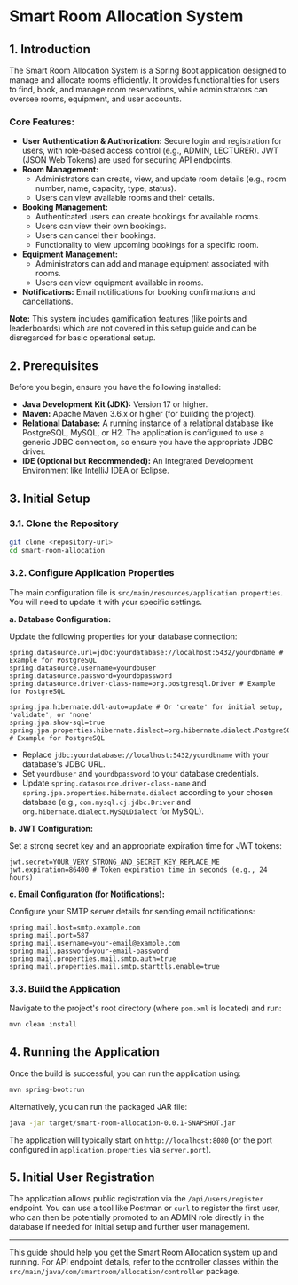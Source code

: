 # Smart Room Allocation System

## 1. Introduction

The Smart Room Allocation System is a Spring Boot application designed to manage and allocate rooms efficiently. It provides functionalities for users to find, book, and manage room reservations, while administrators can oversee rooms, equipment, and user accounts.

### Core Features:
*   **User Authentication & Authorization:** Secure login and registration for users, with role-based access control (e.g., ADMIN, LECTURER). JWT (JSON Web Tokens) are used for securing API endpoints.
*   **Room Management:**
    *   Administrators can create, view, and update room details (e.g., room number, name, capacity, type, status).
    *   Users can view available rooms and their details.
*   **Booking Management:**
    *   Authenticated users can create bookings for available rooms.
    *   Users can view their own bookings.
    *   Users can cancel their bookings.
    *   Functionality to view upcoming bookings for a specific room.
*   **Equipment Management:**
    *   Administrators can add and manage equipment associated with rooms.
    *   Users can view equipment available in rooms.
*   **Notifications:** Email notifications for booking confirmations and cancellations.

**Note:** This system includes gamification features (like points and leaderboards) which are not covered in this setup guide and can be disregarded for basic operational setup.

## 2. Prerequisites

Before you begin, ensure you have the following installed:
*   **Java Development Kit (JDK):** Version 17 or higher.
*   **Maven:** Apache Maven 3.6.x or higher (for building the project).
*   **Relational Database:** A running instance of a relational database like PostgreSQL, MySQL, or H2. The application is configured to use a generic JDBC connection, so ensure you have the appropriate JDBC driver.
*   **IDE (Optional but Recommended):** An Integrated Development Environment like IntelliJ IDEA or Eclipse.

## 3. Initial Setup

### 3.1. Clone the Repository

```bash
git clone <repository-url>
cd smart-room-allocation
```

### 3.2. Configure Application Properties

The main configuration file is `src/main/resources/application.properties`. You will need to update it with your specific settings.

**a. Database Configuration:**

Update the following properties for your database connection:

```properties
spring.datasource.url=jdbc:yourdatabase://localhost:5432/yourdbname # Example for PostgreSQL
spring.datasource.username=yourdbuser
spring.datasource.password=yourdbpassword
spring.datasource.driver-class-name=org.postgresql.Driver # Example for PostgreSQL

spring.jpa.hibernate.ddl-auto=update # Or 'create' for initial setup, 'validate', or 'none'
spring.jpa.show-sql=true
spring.jpa.properties.hibernate.dialect=org.hibernate.dialect.PostgreSQLDialect # Example for PostgreSQL
```

*   Replace `jdbc:yourdatabase://localhost:5432/yourdbname` with your database's JDBC URL.
*   Set `yourdbuser` and `yourdbpassword` to your database credentials.
*   Update `spring.datasource.driver-class-name` and `spring.jpa.properties.hibernate.dialect` according to your chosen database (e.g., `com.mysql.cj.jdbc.Driver` and `org.hibernate.dialect.MySQLDialect` for MySQL).

**b. JWT Configuration:**

Set a strong secret key and an appropriate expiration time for JWT tokens:

```properties
jwt.secret=YOUR_VERY_STRONG_AND_SECRET_KEY_REPLACE_ME
jwt.expiration=86400 # Token expiration time in seconds (e.g., 24 hours)
```

**c. Email Configuration (for Notifications):**

Configure your SMTP server details for sending email notifications:

```properties
spring.mail.host=smtp.example.com
spring.mail.port=587
spring.mail.username=your-email@example.com
spring.mail.password=your-email-password
spring.mail.properties.mail.smtp.auth=true
spring.mail.properties.mail.smtp.starttls.enable=true
```

### 3.3. Build the Application

Navigate to the project's root directory (where `pom.xml` is located) and run:

```bash
mvn clean install
```

## 4. Running the Application

Once the build is successful, you can run the application using:

```bash
mvn spring-boot:run
```

Alternatively, you can run the packaged JAR file:

```bash
java -jar target/smart-room-allocation-0.0.1-SNAPSHOT.jar
```

The application will typically start on `http://localhost:8080` (or the port configured in `application.properties` via `server.port`).

## 5. Initial User Registration

The application allows public registration via the `/api/users/register` endpoint. You can use a tool like Postman or `curl` to register the first user, who can then be potentially promoted to an ADMIN role directly in the database if needed for initial setup and further user management.

---

This guide should help you get the Smart Room Allocation system up and running. For API endpoint details, refer to the controller classes within the `src/main/java/com/smartroom/allocation/controller` package.